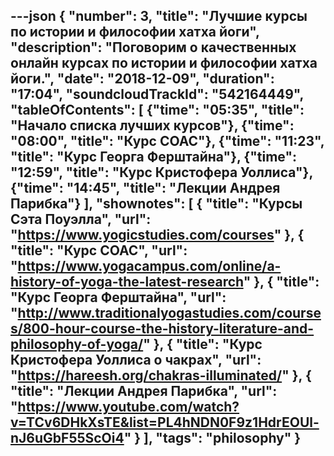 ---json
{
	"number": 3,
	"title": "Лучшие курсы по&nbsp;истории и&nbsp;философии хатха йоги",
	"description": "Поговорим о&nbsp;качественных онлайн курсах по&nbsp;истории и&nbsp;философии хатха йоги.",
	"date": "2018-12-09",
	"duration": "17:04",
	"soundcloudTrackId": "542164449",
	"tableOfContents": [
		{"time": "05:35", "title": "Начало списка лучших курсов"},
		{"time": "08:00", "title": "Курс СОАС"},
		{"time": "11:23", "title": "Курс Георга Ферштайна"},
		{"time": "12:59", "title": "Курс Кристофера Уоллиса"},
		{"time": "14:45", "title": "Лекции Андрея Парибка"}
	],
	"shownotes": [
		{
			"title": "Курсы Сэта Поуэлла",
			"url": "https://www.yogicstudies.com/courses"
		},
		{
			"title": "Курс СОАС",
			"url": "https://www.yogacampus.com/online/a-history-of-yoga-the-latest-research"
		},
		{
			"title": "Курс Георга Ферштайна",
			"url": "http://www.traditionalyogastudies.com/courses/800-hour-course-the-history-literature-and-philosophy-of-yoga/"
		},
		{
			"title": "Курс Кристофера Уоллиса о&nbsp;чакрах",
			"url": "https://hareesh.org/chakras-illuminated/"
		},
		{
			"title": "Лекции Андрея Парибка",
			"url": "https://www.youtube.com/watch?v=TCv6DHkXsTE&list=PL4hNDN0F9z1HdrEOUl-nJ6uGbF55ScOi4"
		}
	],
	"tags": "philosophy"
}
---




